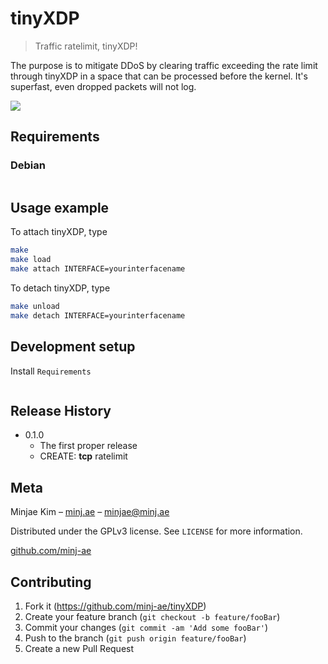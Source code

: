 # tinyXDP
> Traffic ratelimit, tinyXDP!

The purpose is to mitigate DDoS by clearing traffic exceeding the rate limit through tinyXDP in a space that can be processed before the kernel. It's superfast, even dropped packets will not log.

![](https://github.com/minj-ae/tinyXDP/assets/65323308/e1dee385-11f2-4dad-b379-e9855b4d21d5)

## Requirements

### Debian

```sh

```


## Usage example

To attach tinyXDP, type

```sh
make
make load
make attach INTERFACE=yourinterfacename
```
To detach tinyXDP, type

```sh
make unload
make detach INTERFACE=yourinterfacename
```

## Development setup

Install `Requirements`

```sh


```

## Release History

* 0.1.0
    * The first proper release
    * CREATE: **tcp** ratelimit

## Meta

Minjae Kim – [minj.ae](https://minj.ae) – minjae@minj.ae

Distributed under the GPLv3 license. See ``LICENSE`` for more information.

[github.com/minj-ae](https://github.com/minj-ae)

## Contributing

1. Fork it (<https://github.com/minj-ae/tinyXDP>)
2. Create your feature branch (`git checkout -b feature/fooBar`)
3. Commit your changes (`git commit -am 'Add some fooBar'`)
4. Push to the branch (`git push origin feature/fooBar`)
5. Create a new Pull Request

